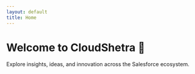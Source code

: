 ```yaml
---
layout: default
title: Home
---
```


# Welcome to CloudShetra 🚀

Explore insights, ideas, and innovation across the Salesforce ecosystem.
